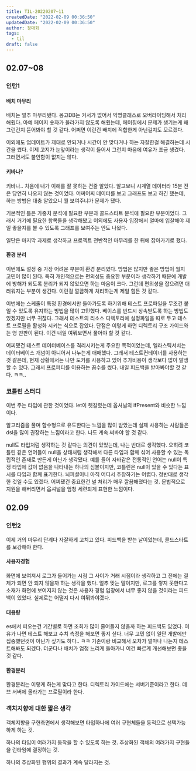 ```yaml
---
title: TIL-20220207~11
createdDate: "2022-02-09 00:36:50"
updatedDate: "2022-02-09 00:36:50"
author: 정대화
tags:
  - til
draft: false
---
```


## 02.07~08

### 인턴1

#### 배치 마무리

배치는 얼추 마무리됐다. 몽고DB는 커서가 없어서 익명클래스로 오버라이딩해서 처리해줬다. 아예 페이지 숫자가 올라가지 않도록 해줬는데, 페이징에서 문제가 생기는게 왜 그런건지 뜯어봐야 할 것 같다. 어쩌면 이런건 배치에 적합한게 아닌걸지도 모르겠다.

이외에도 업데이트가 제대로 안되거나 시간이 안 맞다거나 하는 자잘한걸 해결하는데 시간을 썼다. 이제 고지가 눈앞이라는 생각이 들어서 그런지 마음에 여유가 조금 생겼다. 그러면서도 불안함이 없지는 않다.

#### 키바나?

키바나.. 처음에 내가 이해를 잘 못하는 건줄 알았다. 알고보니 시계열 데이터라 15분 전은 당연히 나오지 않는 것이었다. 어찌어찌 데이터를 보고 그래프도 보고 하긴 했는데, 하는 방법은 대충 알았으니 뭘 보여주냐가 문제가 됐다.

기본적인 틀은 가중치 분석에 필요한 부분과 콜드스타트 분석에 필요한 부분이었다. 그래서 거기에 필요한 항목들을 생각해봤고 이외에도 사용자 입장에서 얼마에 입찰해야 제일 좋을지를 볼 수 있도록 그래프를 보여주는 안도 나왔다.

일단은 마지막 과제로 생각하고 프로젝트 전반적인 마무리를 한 뒤에 잡아가기로 했다.

#### 환경 분리

이번에도 설정 중 가장 어려운 부분이 환경 분리였다. 방법은 많지만 좋은 방법이 뭘지 고민이 많이 된다. 특히 개인적으로는 편의성도 중요한 부분이라 생각하기 때문에 개발에 방해가 되도록 분리가 되지 않았으면 하는 마음이 크다. 그런데 편의성을 잡으려면 더러워지는 부분이 생긴다. 이런걸 깔끔하게 처리하는게 제일 힘든 것 같다.

이번에는 스케줄이 특정 환경에서만 돌아가도록 하기위해 테스트 프로파일을 무조건 붙일 수 있도록 유지하는 방법을 많이 고민했다. 베이스를 반드시 상속받도록 하는 방법도 있겠지만 너무 귀찮다. 그래서 테스트의 리소스 디렉토리에 설정파일을 따로 두고 테스트 프로필을 활성화 시키는 식으로 잡았다. 단점은 이렇게 하면 디렉토리 구조 가이드와는 영 딴판이 된다. 이건 내일 여쭤보면서 풀어야 할 것 같다.

어찌됐건 테스트 데이터베이스를 격리시키는게 주요한 목적이었는데, 엘라스틱서치는 데이터베이스 개념이 아니어서 나누는게 애매했다. 그래서 테스트컨테이너를 사용하는 것 같은데, 현재 상황에서는 나만 도커를 사용하고 있어 추가비용이 생각보다 많이 발생할 수 있다. 그래서 프로퍼티를 이용하는 꼼수를 썼다. 내일 피드백을 받아봐야할 것 같다. ㅋㅋ..

### 코틀린 스터디

이번 주는 타입에 관한 것이었다. let이 헷갈렸는데 옵셔널의 ifPresent와 비슷한 느낌이다.

알고리즘을 풀며 함수형으로 유도한다는 느낌을 많이 받았는데 실제 사용하는 사람들은 dsl을 많이 권장하는 느낌이라고 한다. 나도 계속 써봐야 할 것 같다.

null도 타입처럼 생각하는 것 같다는 의견이 있었는데, 나는 반대로 생각했다. 오히려 코틀린 같은 언어들이 null을 상태처럼 생각해서 다른 타입과 함께 섞어 사용할 수 있는 독립적인 존재로 만든게 아닌가 생각됐다. 예를 들어 자바같은 전통적인 언어는 null이 특정 타입에 값이 없음을 나타내는 하나의 심볼이지만, 코틀린은 null이 있을 수 있다는 표시를 타입과 함께 표기한다. 뇌피셜이니 아직 어디서 주장하기는 어렵다. 정반대로 생각한 것일 수도 있겠다. 어찌됐건 중요한건 널 처리가 매우 깔끔해졌다는 것. 문법적으로 지원을 해버리면서 옵셔널을 엄청 세련되게 표현한 느낌이다.

## 02.09

### 인턴2

이제 거의 마무리 단계다 자잘하게 고치고 있다. 피드백을 받는 날이었는데, 콜드스타트를 보강해야 한다.

#### 사용자경험

화면에 보여져서 로그가 들어가는 시점 그 사이가 거래 시점이라 생각하고 그 전에는 결제가 되면 안 되지 않을까 하는 생각을 했다. 얼추 맞는 말이지만, 로그를 쌓지 못한다고 소재가 화면에 보여지지 않는 것은 사용자 경험 입장에서 너무 좋지 않을 것이라는 피드백이 있었다. 실제로는 어떨지 다시 여쭤봐야겠다.

#### 대용량

es에서 퍼오는건 기간별로 하면 조회가 많이 줄어들지 않을까 하는 피드백도 있었다. 여유가 나면 테스트 해보고 수치 측정을 해보면 좋지 싶다. 너무 고민 없이 일단 개발에만 집중했던것이 아닌가 싶기도 하다.. ㅋㅋ 기존이랑 비교해서 오차가 얼마나 나는지 테스트해봐도 되겠다.
더군다나 배치가 엄청 느리게 돌아가니 이건 빠르게 개선해보면 좋을 것 같다.

#### 환경분리

환경분리는 이렇게 하는게 맞다고 한다. 디렉토리 가이드에는 서버기준이라고 한다. 데브 서버에 올라가는 프로필이라 한다.

### 객치지향에 대한 짧은 생각

객체지향을 구현측면에서 생각해보면 타입하나에 여러 구현체들을 동적으로 선택가능하게 하는 것.

하나의 타입이 여러가지 동작을 할 수 있도록 하는 것. 추상화된 객체의 여러가지 구현들을 런타임에 결정하는 것.

하나의 추상화된 행위의 결과가 계속 달라지는 것.

